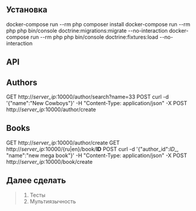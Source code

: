 ## Установка

docker-compose run --rm php composer install
docker-compose run --rm php php bin/console doctrine:migrations:migrate --no-interaction
docker-compose run --rm php php bin/console doctrine:fixtures:load --no-interaction


## API
## Authors
GET http://*_server_ip_*:10000/author/search?name=33
POST curl -d '{"name":"New Cowboys"}' -H "Content-Type: application/json" -X POST http://*_server_ip_*:10000/author/create

## Books
GET http://*_server_ip_*:10000/author/create
GET http://*_server_ip_*:10000/{ru|en}/book/__ID__
POST curl -d '{"author_id":_ID__, "name":"new mega book"}' -H "Content-Type: application/json" -X POST http://*_server_ip_*:10000/book/create



## Далее сделать
> 1. Тесты
> 2. Мультиязычность